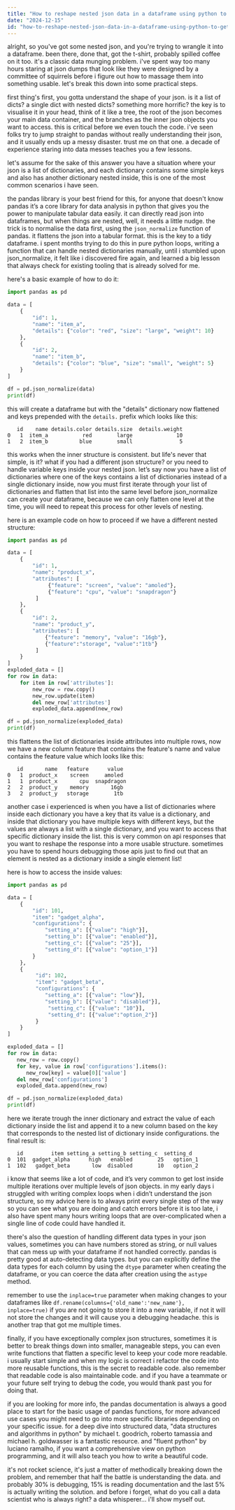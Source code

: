 ```yaml
---
title: "How to reshape nested json data in a dataframe using python to get a desired output?"
date: "2024-12-15"
id: "how-to-reshape-nested-json-data-in-a-dataframe-using-python-to-get-a-desired-output"
---
```


alright, so you've got some nested json, and you're trying to wrangle it into a dataframe. been there, done that, got the t-shirt, probably spilled coffee on it too. it's a classic data munging problem. i've spent way too many hours staring at json dumps that look like they were designed by a committee of squirrels before i figure out how to massage them into something usable. let's break this down into some practical steps.

first thing's first, you gotta understand the shape of your json. is it a list of dicts? a single dict with nested dicts? something more horrific? the key is to visualise it in your head, think of it like a tree, the root of the json becomes your main data container, and the branches as the inner json objects you want to access. this is critical before we even touch the code. i've seen folks try to jump straight to pandas without really understanding their json, and it usually ends up a messy disaster. trust me on that one. a decade of experience staring into data messes teaches you a few lessons.

let's assume for the sake of this answer you have a situation where your json is a list of dictionaries, and each dictionary contains some simple keys and also has another dictionary nested inside, this is one of the most common scenarios i have seen.

the pandas library is your best friend for this, for anyone that doesn't know pandas it’s a core library for data analysis in python that gives you the power to manipulate tabular data easily. it can directly read json into dataframes, but when things are nested, well, it needs a little nudge. the trick is to normalise the data first, using the `json_normalize` function of pandas. it flattens the json into a tabular format. this is the key to a tidy dataframe. i spent months trying to do this in pure python loops, writing a function that can handle nested dictionaries manually, until i stumbled upon json_normalize, it felt like i discovered fire again, and learned a big lesson that always check for existing tooling that is already solved for me.

here's a basic example of how to do it:

```python
import pandas as pd

data = [
    {
        "id": 1,
        "name": "item_a",
        "details": {"color": "red", "size": "large", "weight": 10}
    },
    {
        "id": 2,
        "name": "item_b",
        "details": {"color": "blue", "size": "small", "weight": 5}
    }
]

df = pd.json_normalize(data)
print(df)
```

this will create a dataframe but with the "details" dictionary now flattened and keys prepended with the `details.` prefix which looks like this:

```
   id    name details.color details.size  details.weight
0   1  item_a           red        large              10
1   2  item_b          blue        small               5
```

this works when the inner structure is consistent. but life's never that simple, is it? what if you had a different json structure? or you need to handle variable keys inside your nested json. let’s say now you have a list of dictionaries where one of the keys contains a list of dictionaries instead of a single dictionary inside, now you must first iterate through your list of dictionaries and flatten that list into the same level before json_normalize can create your dataframe, because we can only flatten one level at the time, you will need to repeat this process for other levels of nesting.

here is an example code on how to proceed if we have a different nested structure:

```python
import pandas as pd

data = [
    {
        "id": 1,
        "name": "product_x",
        "attributes": [
             {"feature": "screen", "value": "amoled"},
             {"feature": "cpu", "value": "snapdragon"}
         ]
    },
    {
        "id": 2,
        "name": "product_y",
        "attributes": [
            {"feature": "memory", "value": "16gb"},
            {"feature":"storage", "value":"1tb"}
         ]
    }
]
exploded_data = []
for row in data:
    for item in row['attributes']:
        new_row = row.copy()
        new_row.update(item)
        del new_row['attributes']
        exploded_data.append(new_row)

df = pd.json_normalize(exploded_data)
print(df)
```

this flattens the list of dictionaries inside attributes into multiple rows, now we have a new column feature that contains the feature's name and value contains the feature value which looks like this:

```
   id       name   feature      value
0   1  product_x    screen     amoled
1   1  product_x       cpu  snapdragon
2   2  product_y    memory       16gb
3   2  product_y   storage        1tb
```

another case i experienced is when you have a list of dictionaries where inside each dictionary you have a key that its value is a dictionary, and inside that dictionary you have multiple keys with different keys, but the values are always a list with a single dictionary, and you want to access that specific dictionary inside the list. this is very common on api responses that you want to reshape the response into a more usable structure. sometimes you have to spend hours debugging those apis just to find out that an element is nested as a dictionary inside a single element list!

here is how to access the inside values:

```python
import pandas as pd

data = [
    {
        "id": 101,
        "item": "gadget_alpha",
        "configurations": {
            "setting_a": [{"value": "high"}],
            "setting_b": [{"value": "enabled"}],
            "setting_c": [{"value": "25"}],
            "setting_d": [{"value": "option_1"}]
        }
    },
    {
         "id": 102,
         "item": "gadget_beta",
         "configurations": {
            "setting_a": [{"value": "low"}],
            "setting_b": [{"value": "disabled"}],
             "setting_c": [{"value": "10"}],
             "setting_d": [{"value":"option_2"}]
         }
    }
]

exploded_data = []
for row in data:
   new_row = row.copy()
   for key, value in row['configurations'].items():
      new_row[key] = value[0]['value']
   del new_row['configurations']
   exploded_data.append(new_row)

df = pd.json_normalize(exploded_data)
print(df)
```

here we iterate trough the inner dictionary and extract the value of each dictionary inside the list and append it to a new column based on the key that corresponds to the nested list of dictionary inside configurations. the final result is:

```
   id         item setting_a setting_b setting_c  setting_d
0  101  gadget_alpha      high   enabled        25   option_1
1  102   gadget_beta       low  disabled        10   option_2
```

i know that seems like a lot of code, and it’s very common to get lost inside multiple iterations over multiple levels of json objects. in my early days i struggled with writing complex loops when i didn’t understand the json structure, so my advice here is to always print every single step of the way so you can see what you are doing and catch errors before it is too late, i also have spent many hours writing loops that are over-complicated when a single line of code could have handled it.

there's also the question of handling different data types in your json values, sometimes you can have numbers stored as string, or null values that can mess up with your dataframe if not handled correctly. pandas is pretty good at auto-detecting data types. but you can explicitly define the data types for each column by using the `dtype` parameter when creating the dataframe, or you can coerce the data after creation using the `astype` method.

remember to use the `inplace=true` parameter when making changes to your dataframes like `df.rename(columns={'old_name':'new_name'}, inplace=true)` if you are not going to store it into a new variable, if not it will not store the changes and it will cause you a debugging headache. this is another trap that got me multiple times.

finally, if you have exceptionally complex json structures, sometimes it is better to break things down into smaller, manageable steps, you can even write functions that flatten a specific level to keep your code more readable. i usually start simple and when my logic is correct i refactor the code into more reusable functions, this is the secret to readable code. also remember that readable code is also maintainable code. and if you have a teammate or your future self trying to debug the code, you would thank past you for doing that.

if you are looking for more info, the pandas documentation is always a good place to start for the basic usage of pandas functions, for more advanced use cases you might need to go into more specific libraries depending on your specific issue. for a deep dive into structured data, "data structures and algorithms in python" by michael t. goodrich, roberto tamassia and michael h. goldwasser is a fantastic resource. and "fluent python" by luciano ramalho, if you want a comprehensive view on python programming, and it will also teach you how to write a beautiful code.

it's not rocket science, it's just a matter of methodically breaking down the problem, and remember that half the battle is understanding the data. and probably 30% is debugging, 15% is reading documentation and the last 5% is actually writing the solution. and before i forget, what do you call a data scientist who is always right? a data whisperer... i'll show myself out.
